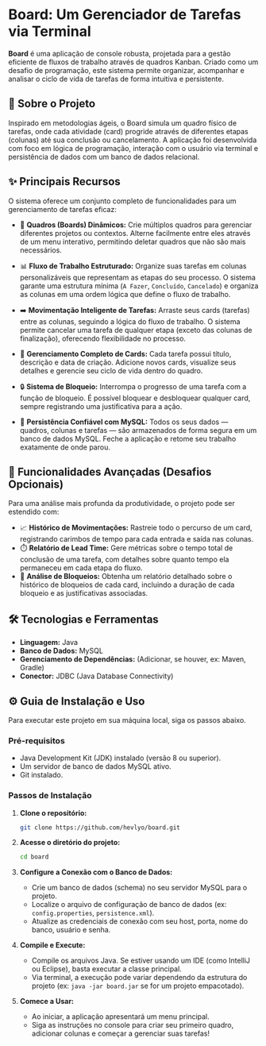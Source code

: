 # Board: Um Gerenciador de Tarefas via Terminal

**Board** é uma aplicação de console robusta, projetada para a gestão eficiente de fluxos de trabalho através de quadros Kanban. Criado como um desafio de programação, este sistema permite organizar, acompanhar e analisar o ciclo de vida de tarefas de forma intuitiva e persistente.

## 📑 Sobre o Projeto

Inspirado em metodologias ágeis, o Board simula um quadro físico de tarefas, onde cada atividade (card) progride através de diferentes etapas (colunas) até sua conclusão ou cancelamento. A aplicação foi desenvolvida com foco em lógica de programação, interação com o usuário via terminal e persistência de dados com um banco de dados relacional.

## ✨ Principais Recursos

O sistema oferece um conjunto completo de funcionalidades para um gerenciamento de tarefas eficaz:

  * 🎨 **Quadros (Boards) Dinâmicos:** Crie múltiplos quadros para gerenciar diferentes projetos ou contextos. Alterne facilmente entre eles através de um menu interativo, permitindo deletar quadros que não são mais necessários.

  * 📊 **Fluxo de Trabalho Estruturado:** Organize suas tarefas em colunas personalizáveis que representam as etapas do seu processo. O sistema garante uma estrutura mínima (`A Fazer`, `Concluído`, `Cancelado`) e organiza as colunas em uma ordem lógica que define o fluxo de trabalho.

  * ➡️ **Movimentação Inteligente de Tarefas:** Arraste seus cards (tarefas) entre as colunas, seguindo a lógica do fluxo de trabalho. O sistema permite cancelar uma tarefa de qualquer etapa (exceto das colunas de finalização), oferecendo flexibilidade no processo.

  * 📝 **Gerenciamento Completo de Cards:** Cada tarefa possui título, descrição e data de criação. Adicione novos cards, visualize seus detalhes e gerencie seu ciclo de vida dentro do quadro.

  * 🔒 **Sistema de Bloqueio:** Interrompa o progresso de uma tarefa com a função de bloqueio. É possível bloquear e desbloquear qualquer card, sempre registrando uma justificativa para a ação.

  * 💾 **Persistência Confiável com MySQL:** Todos os seus dados — quadros, colunas e tarefas — são armazenados de forma segura em um banco de dados MySQL. Feche a aplicação e retome seu trabalho exatamente de onde parou.

## 🚀 Funcionalidades Avançadas (Desafios Opcionais)

Para uma análise mais profunda da produtividade, o projeto pode ser estendido com:

  * 📈 **Histórico de Movimentações:** Rastreie todo o percurso de um card, registrando carimbos de tempo para cada entrada e saída nas colunas.
  * ⏱️ **Relatório de Lead Time:** Gere métricas sobre o tempo total de conclusão de uma tarefa, com detalhes sobre quanto tempo ela permaneceu em cada etapa do fluxo.
  * 🛑 **Análise de Bloqueios:** Obtenha um relatório detalhado sobre o histórico de bloqueios de cada card, incluindo a duração de cada bloqueio e as justificativas associadas.

## 🛠️ Tecnologias e Ferramentas

  * **Linguagem:** Java
  * **Banco de Dados:** MySQL
  * **Gerenciamento de Dependências:** (Adicionar, se houver, ex: Maven, Gradle)
  * **Conector:** JDBC (Java Database Connectivity)

## ⚙️ Guia de Instalação e Uso

Para executar este projeto em sua máquina local, siga os passos abaixo.

### Pré-requisitos

  * Java Development Kit (JDK) instalado (versão 8 ou superior).
  * Um servidor de banco de dados MySQL ativo.
  * Git instalado.

### Passos de Instalação

1.  **Clone o repositório:**

    ```bash
    git clone https://github.com/hevlyo/board.git
    ```

2.  **Acesse o diretório do projeto:**

    ```bash
    cd board
    ```

3.  **Configure a Conexão com o Banco de Dados:**

      * Crie um banco de dados (schema) no seu servidor MySQL para o projeto.
      * Localize o arquivo de configuração de banco de dados (ex: `config.properties`, `persistence.xml`).
      * Atualize as credenciais de conexão com seu host, porta, nome do banco, usuário e senha.

4.  **Compile e Execute:**

      * Compile os arquivos Java. Se estiver usando um IDE (como IntelliJ ou Eclipse), basta executar a classe principal.
      * Via terminal, a execução pode variar dependendo da estrutura do projeto (ex: `java -jar board.jar` se for um projeto empacotado).

5.  **Comece a Usar:**

      * Ao iniciar, a aplicação apresentará um menu principal.
      * Siga as instruções no console para criar seu primeiro quadro, adicionar colunas e começar a gerenciar suas tarefas\!
